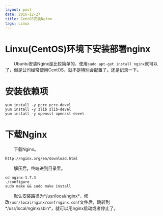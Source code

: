 ```yaml
---
layout: post
date: 2016-12-27
title: CentOS安装Nginx
tags: Linux
---
```


# Linxu(CentOS)环境下安装部署nginx
　　Ubuntu安装Nginx是比较简单的，使用`sudo apt-get install nginx`就可以了，但是公司经常使用CentOS，就不是特别会配置了。还是记录一下。


# 安装依赖项

```
yum install -y pcre pcre-devel  
yum install -y zlib zlib-devel  
yum install -y openssl openssl-devel  
```

# 下载Nginx
　　下载Nginx。

```
http://nginx.org/en/download.html
```
　　解压后，终端进到目录里。

```
cd nginx-1.7.3
./configure
sudo make && sudo make install
```
　　默认安装路径为*/usr/local/nginx*，修改`/usr/local/nginx/conf/nginx.conf`文件后，跳转到*/usr/local/nginx/sbin*，就可以用nginx启动或者停止了。
　　


